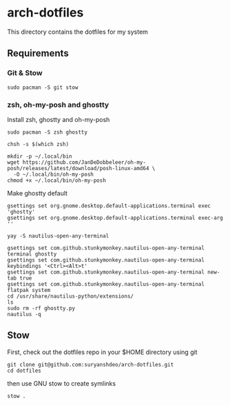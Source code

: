 # arch-dotfiles

This directory contains the dotfiles for my system

## Requirements

### Git & Stow

```
sudo pacman -S git stow
```

### zsh, oh-my-posh and ghostty

Install zsh, ghostty and oh-my-posh

```
sudo pacman -S zsh ghostty
```
```
chsh -s $(which zsh)
```
```
mkdir -p ~/.local/bin
wget https://github.com/JanDeDobbeleer/oh-my-posh/releases/latest/download/posh-linux-amd64 \
  -O ~/.local/bin/oh-my-posh
chmod +x ~/.local/bin/oh-my-posh
```

Make ghostty default

```
gsettings set org.gnome.desktop.default-applications.terminal exec 'ghostty'
gsettings set org.gnome.desktop.default-applications.terminal exec-arg ''
```
```
yay -S nautilus-open-any-terminal
```
```
gsettings set com.github.stunkymonkey.nautilus-open-any-terminal terminal ghostty
gsettings set com.github.stunkymonkey.nautilus-open-any-terminal keybindings '<Ctrl><Alt>t'
gsettings set com.github.stunkymonkey.nautilus-open-any-terminal new-tab true
gsettings set com.github.stunkymonkey.nautilus-open-any-terminal flatpak system
cd /usr/share/nautilus-python/extensions/
ls
sudo rm -rf ghostty.py
nautilus -q
```

## Stow

First, check out the dotfiles repo in your $HOME directory using git

```
git clone git@github.com:suryanshdeo/arch-dotfiles.git
cd dotfiles
```

then use GNU stow to create symlinks

```
stow .
```

